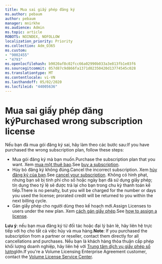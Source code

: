 ```yaml
---
title: Mua sai giấy phép đăng ký
ms.author: pebaum
author: pebaum
manager: mnirkhe
ms.audience: Admin
ms.topic: article
ROBOTS: NOINDEX, NOFOLLOW
localization_priority: Priority
ms.collection: Adm_O365
ms.custom:
- "9002455"
- "4793"
ms.openlocfilehash: b9020af8c02fcc66a02990b033a3e813fb1e03f6
ms.sourcegitcommit: 057d87c9d866fa1371d02350420d13774545c028
ms.translationtype: MT
ms.contentlocale: vi-VN
ms.lasthandoff: 05/02/2020
ms.locfileid: "44005636"
---
```

# <a name="purchased-wrong-subscription-license"></a><span data-ttu-id="38fb2-102">Mua sai giấy phép đăng ký</span><span class="sxs-lookup"><span data-stu-id="38fb2-102">Purchased wrong subscription license</span></span>

<span data-ttu-id="38fb2-103">Nếu bạn đã mua gói đăng ký sai, hãy làm theo các bước sau:</span><span class="sxs-lookup"><span data-stu-id="38fb2-103">If you have purchased the wrong subscription plan, follow these steps:</span></span>

- <span data-ttu-id="38fb2-104">Mua gói đăng ký mà bạn muốn.</span><span class="sxs-lookup"><span data-stu-id="38fb2-104">Purchase the subscription plan that you want.</span></span> <span data-ttu-id="38fb2-105">Xem [mua một thuê bao](https://docs.microsoft.com/alchemyinsights/buy-a-subscription-to-office-365-for-business).</span><span class="sxs-lookup"><span data-stu-id="38fb2-105">See [buy a subscription](https://docs.microsoft.com/alchemyinsights/buy-a-subscription-to-office-365-for-business).</span></span>
- <span data-ttu-id="38fb2-106">Hủy bỏ đăng ký không đúng.</span><span class="sxs-lookup"><span data-stu-id="38fb2-106">Cancel the incorrect subscription.</span></span> <span data-ttu-id="38fb2-107">Xem [hủy đăng ký của bạn](https://docs.microsoft.com/alchemyinsights/canceling-your-office-365-subscription).</span><span class="sxs-lookup"><span data-stu-id="38fb2-107">See [cancel your subscription](https://docs.microsoft.com/alchemyinsights/canceling-your-office-365-subscription).</span></span>
<span data-ttu-id="38fb2-108">Không có hình phạt, nhưng bạn sẽ bị tính phí cho số hoặc ngày bạn đã sử dụng giấy phép; tín dụng theo tỷ lệ sẽ được trả lại cho bạn trong chu kỳ thanh toán kế tiếp.</span><span class="sxs-lookup"><span data-stu-id="38fb2-108">There is no penalty, but you will be charged for the number or days you used the license; prorated credit will be returned to you within the next billing cycle.</span></span>
- <span data-ttu-id="38fb2-109">Gán giấy phép cho người dùng theo kế hoạch mới.</span><span class="sxs-lookup"><span data-stu-id="38fb2-109">Assign Licenses to users under the new plan.</span></span> <span data-ttu-id="38fb2-110">Xem [cách gán giấy phép](https://docs.microsoft.com/alchemyinsights/how-to-assign-a-license-to-a-user).</span><span class="sxs-lookup"><span data-stu-id="38fb2-110">See [how to assign a license](https://docs.microsoft.com/alchemyinsights/how-to-assign-a-license-to-a-user).</span></span>

<span data-ttu-id="38fb2-111">**Lưu ý**: nếu bạn mua đăng ký từ đối tác hoặc đại lý bán lẻ, hãy liên hệ trực tiếp với họ cho tất cả việc hủy và mua hàng.</span><span class="sxs-lookup"><span data-stu-id="38fb2-111">**Note**: If you purchased the subscription from a partner or reseller, contact them directly for all cancellations and purchases.</span></span> <span data-ttu-id="38fb2-112">Nếu bạn là khách hàng thỏa thuận cấp phép khối lượng doanh nghiệp, hãy liên hệ với [Trung tâm dịch vụ giấy phép số lượng](https://support.microsoft.com/help/4471406/how-to-contact-the-microsoft-volume-licensing-service-center)lớn.</span><span class="sxs-lookup"><span data-stu-id="38fb2-112">If you're a Volume Licensing Enterprise Agreement customer, contact the [Volume License Service Center](https://support.microsoft.com/help/4471406/how-to-contact-the-microsoft-volume-licensing-service-center).</span></span>
